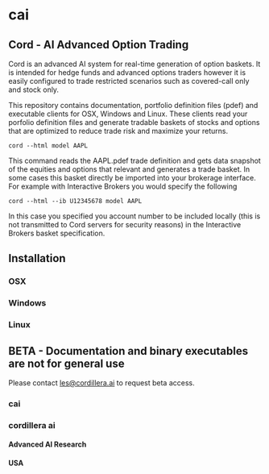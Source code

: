 # cai
## Cord - AI Advanced Option Trading
Cord is an advanced AI system for real-time generation of option baskets.  It is intended for hedge funds and advanced options traders however it is easily configured to trade restricted scenarios such as covered-call only and stock only.

This repository contains documentation, portfolio definition files (pdef) and executable clients for OSX, Windows and Linux.  These clients read your porfolio definition files and generate tradable baskets of stocks and options that are optimized to reduce trade risk and maximize your returns.  

	cord --html model AAPL

This command reads the AAPL.pdef trade definition and gets data snapshot of the equities and options that relevant and generates a trade basket.  In some cases this basket directly be imported into your brokerage interface.  For example with Interactive Brokers you would specify the following


	cord --html --ib U12345678 model AAPL

In this case you specified you account number to be included locally (this is not transmitted to Cord servers for security reasons) in the Interactive Brokers basket specification.

## Installation
### OSX
### Windows
### Linux

## BETA - Documentation and binary executables are not for general use
Please contact les@cordillera.ai to request beta access. 

### cai
### cordillera ai 
#### Advanced AI Research
#### USA

<!-- 

TESTING THIS IS JUST A TEST

Short introduction or overview that explains **what** the project is. This description should match descriptions added for package managers (Gemspec, package.json, etc.)

You can also add some badges/states next to Project Name, e.g,
+ [Travis CI](https://travis-ci.org/)
+ [AppVeyor](http://www.appveyor.com/)
+ [Coveralls](https://coveralls.io/)
+ [Gitter](https://gitter.im/)
+ [Shields.io](http://shields.io/)
+ Others

## Features or Example

Show what the library does as concisely as possible, developers should be able to figure out **how** your project solves their problem by looking at the code example. Make sure the API you are showing off is obvious, and that your code is short and concise.

## Motivation

A short description of the motivation behind the creation and maintenance of the project. This should explain **why** the project exists.

## Requirements

This section is optional if there isn't any special dependencies. Else a bulletlist will suffice, e.g.,
+ [Node.js](https://nodejs.org/)
+ [React](https://facebook.github.io/react/)
+ Others

## Installation or Getting Started

Provide code examples and explanations of how to get the project, e.g.,

	git clone https://github.com/Jasonnor/README.md.git
    cd README.md
    npm install README.md
    npm start

## Usage

Show how to use the project or library.
    
## Reference

+ [jxson](https://gist.github.com/jxson) - [README.md](https://gist.github.com/jxson/1784669)
+ [gistfrojd](https://gist.github.com/gistfrojd) - [README.md](https://gist.github.com/gistfrojd/5fcd3b70949ac6376f66)

Depending on the size of the project, if it is small and simple enough the reference docs can be added to the README. For medium size to larger projects it is important to at least provide a link to where the API reference docs live.

## Contributors

Let people know how they can dive into the project, include important links to things like issue trackers, irc, twitter accounts if applicable.

## License

A short snippet describing the license ([MIT](http://opensource.org/licenses/mit-license.php), [Apache](http://opensource.org/licenses/Apache-2.0), etc.) -->